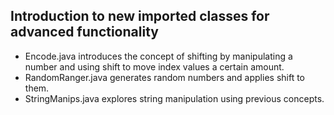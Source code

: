 ## Introduction to new imported classes for advanced functionality
- Encode.java introduces the concept of shifting by manipulating a number and using shift to move index values a certain amount.
- RandomRanger.java generates random numbers and applies shift to them.
- StringManips.java explores string manipulation using previous concepts.